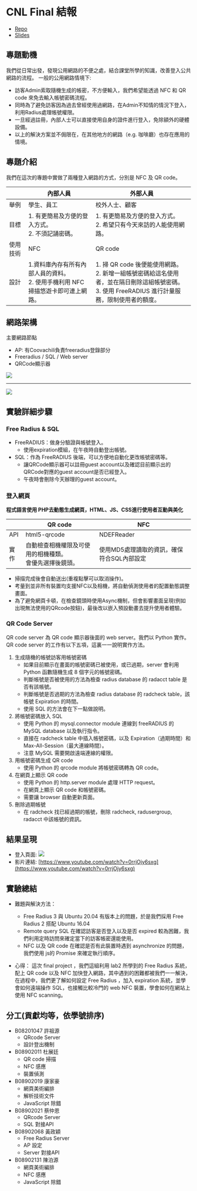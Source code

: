 # CNL Final 結報
- [Repo](https://github.com/AndyDu01/CNL2022)
- [Slides](https://docs.google.com/presentation/d/1hOCDbEadS4CPkbE-IiQuwf-A5U5fPKY1s44ugrScy34/edit?usp=sharing)
## 專題動機
我們從日常出發，發現公用網路的不便之處，結合課堂所學的知識，改善登入公共網路的流程。
一般的公用網路情境下:
- 訪客Admin索取隨機生成的帳密，不方便輸入，我們希望能透過 NFC 和 QR code 來免去輸入帳號密碼流程。
- 同時為了避免訪客因為過去曾經使用過網路，在Admin不知情的情況下登入，利用Radius處理帳號權限。
- 一旦經過註冊，內部人士可以直接使用自身的證件進行登入，免除額外的硬體設備。
- 以上的解決方案並不侷限在，在其他地方的網路（e.g. 咖啡廳）也存在應用的情境。
## 專題介紹
我們在這次的專題中實做了兩種登入網路的方式，分別是 NFC 及 QR code。

| | 內部人員 | 外部人員 |
| ---- | ---| -----|
| 舉例 | 學生、員工  | 校外人士、顧客 |
| 目標 | 1. 有更簡易及方便的登入方式。</br>2. 不須記誦密碼。 |1. 有更簡易及方便的登入方式。</br>2. 希望只有今天來訪的人能使用網路。 |
| 使用技術 | NFC | QR code |
| 設計 | 1.資料庫內存有所有內部人員的資料。</br>2. 使用手機利用 NFC 掃描悠遊卡即可連上網路。 | 1. 掃 QR code 後便能使用網路。</br>2. 新增一組帳號密碼給這名使用者，並在隔日刪除這組帳號密碼。</br>3. 使用 FreeRADIUS 進行計量服務，限制使用者的額度。 |

## 網路架構
主要網路節點
+ AP: 有Coovachili負責freeradius登錄部分
+ Freeradius / SQL / Web server
+ QRCode顯示器

![](https://i.imgur.com/BGAKigL.png)

---

![](https://i.imgur.com/3FcpEAw.png)

## 實驗詳細步驟
### Free Radius & SQL
+ FreeRADIUS：做身分驗證與帳號登入。
    + 使用expiration模組，在午夜時自動登出帳號。
+ SQL：作為 FreeRADIUS 後端，可以方便地自動化更改帳號密碼等。
    + 讓QRCode顯示器可以註冊guest account以及確認目前顯示出的QRCode對應的guest account是否已經登入。
    + 午夜時會刪除今天辦理的guest account。
<!-- ![](https://i.imgur.com/S3JuWkZ.png) -->

### 登入網頁
**程式語言使用 PHP去動態生成網頁，HTML、JS、CSS進行使用者互動與美化**

||QR code|NFC|
-|-|-
|API|html5-qrcode|NDEFReader|
|實作|自動檢查相機權限及可使用的相機種類。</br>會優先選擇後鏡頭。|使用MD5處理讀取的資訊，確保符合SQL內部設定|
- 掃描完成後會自動送出(重複點擊可以取消操作)。
- 考量到並非所有裝置均支援NFC以及相機，將自動偵測使用者的配置動態調整畫面。
- 為了避免網頁卡頓，在檢查鏡頭時使用Async機制，但會影響畫面呈現(例如出現無法使用的QRcode按鈕)，最後改以嵌入預設動畫去提升使用者體驗。


### QR Code Server
QR code server 為 QR code 顯示器後面的 web server。我們以 Python 實作。QR code server 的工作有以下五項，這裏一一說明實作方法。
1. 生成隨機的帳號訪客用帳號密碼
    - 如果目前顯示在畫面的帳號密碼已被使用，或已過期，server 會利用 Python 函數隨機生成 8 個字元的帳號密碼。
    - 判斷帳號是否被使用的方法為檢查 radius database 的 radacct table 是否有該帳號。
    - 判斷帳號是否過期的方法為檢查 radius database 的 radcheck table，該帳號 Expiration 的時間。
    - 使用 SQL 的方法會在下一點做說明。
2. 將帳號密碼放入 SQL
    - 使用 Python 的 mysql.connector module 連線到 freeRADIUS 的 MySQL database 以及執行指令。
    - 直接在 radcheck table 中插入帳號密碼，以及 Expiration（過期時間）和 Max-All-Session（最大連線時間）。
    - 注意 MySQL 需要開啟遠端連線的權限。
3. 用帳號密碼生成 QR code
    - 使用 Python 的 qrcode module 將帳號密碼轉為 QR code。
4. 在網頁上顯示 QR code
    - 使用 Python 的 http.server module 處理 HTTP request。
    - 在網頁上顯示 QR code 和帳號密碼。
    - 需要讓 browser 自動更新頁面。
5. 刪除過期帳號
    - 在 radcheck 找已經過期的帳號，刪除 radcheck, radusergroup, radacct 中該帳號的資訊。

## 結果呈現
- 登入頁面:
![](https://i.imgur.com/S0IbWT3.png)
- 影片連結:
[https://www.youtube.com/watch?v=0rrjOjy6sxg](https://www.youtube.com/watch?v=0rrjOjy6sxg)




## 實驗總結
- 難題與解決方法：
    - Free Radius 3 與 Ubuntu 20.04 有版本上的問題，於是我們採用 Free Radius 2 搭配 Ubuntu 16.04
    - Remote query SQL 在確認訪客是否登入以及是否 expired 較為困難，我們利用定時訪問來確定當下的訪客帳密還能使用。
    - NFC 以及 QR code 在確認是否有此裝置時遇到 asynchronize 的問題，我們使用 js的 Promise 來確定執行順序。

- 心得：
	這次 final project ，我們這組利用 lab2 所學到的 Free Radius 系統，配上 QR code 以及 NFC 加快登入網路，其中遇到的困難都被我們一一解決，在過程中，我們更了解如何設定 Free Radius ，加入 expiration 系統，並學會如何遠端操作 SQL，也接觸比較冷門的 web NFC 裝置，學會如何在網站上使用 NFC scanning。


## 分工(貢獻均等，依學號排序)
- B08201047 許祖源 
	- QRcode Server
	- 設計登出機制
- B08902011 杜展廷 
	- QR code 掃描
	- NFC 感應
	- 裝置偵測
- B08902019 康家豪
	- 網頁美術編排
	- 解析技術文件
	- JavaScript 除錯
- B08902021 蔡仲恩 
	- QRcode Server
	- SQL 對接API
- B08902068 黃政穎
	- Free Radius Server
	- AP 設定
	- Server 對接API
- B08902131 陳泊源
	- 網頁美術編排
	- NFC 感應
	- JavaScript 除錯

<!-- 
### 登入方式
* 內部人員：使用證件（如學生證）透過 NFC 掃描登入 FreeRADIUS。
* 外部人員：掃描 QR code 登入網路，且外部人員帳號為隨機帳號並有流量限制。
![](https://i.imgur.com/VvSlCkV.png)

### 使用的技術
* FreeRADIUS：做身分驗證與帳號登入。
* SQL：作為 FreeRADIUS 後端，可以方便地自動化更改帳號密碼等。
* Crontab：可設定每日執行，用來每日定時更新的訪客帳號。
* HTML & PHP & JS：作為網頁前後端。
* NFC：掃描學生證卡號，作為快速輸入帳密的技術。
* QR code：以掃描的方式快速輸入訪客帳密。
## 實驗中遇到的難題與解決方法
- 

## 實驗心得總結

- 我們原本打算使用最新的 FreeRadius 3 ，但是他跟我們使用的作業系統版本不合，所以我們返回使用 FreeRadius 2 ，並使用 Ubuntu 16.04.7 來當作我們的作業系統。
- FreeRadius 要額外設定跟 expiration 相關的的模組來實作帳號過期的功能。
- 因為我們 QR code 的登入是給訪客使用，所以我們使用另一台電腦去生成訪客帳號密碼並 remote insert SQL。在這方面最大的挑戰是如何去知道訪客帳號是否 expired 或是是否已經登入。
- NFC 屬於實驗性質的API，因此實作資料較少。
- QR code 在索取鏡頭權限的部分會遇到非同步的問題。
 -->

<!-- 
## 影片內容
1. Device偵測
    畫面中有手機和電腦的登入頁面(是否具nfc)，看出裝置不同登入頁面的差別，(關閉筆電相機功能，只能輸入)
1. 登入
    1. 拍攝每個按鈕都可以點兩下(代表有返回的效果)
	1. NFC:拍攝手機掃學生證，接著聚焦到手機登入成功頁面
	1. 手動:(?)看著qrcode上的文字輸入，並登入成功
	1. QRCode:拍攝手機掃電腦的畫面，兩者皆入鏡
1. QRCode 自動刷新(承2.4)
    拍攝手機掃電腦的畫面，兩者皆入鏡，掃完後同時拍攝登入成功以及qrcode切換，(?)可以再用另一台手機掃，代表兩個qrcode皆可成功登入
1. 計時服務(承3)
    登入成功後，過個(?)秒被切斷的畫面
    

## Demo大綱
1. 專題介紹 (1 min) - 蔡
1. 專題動機 (1 min) - ~~優秀的~~祖源
1. 網路架構 (1 min) - 黃
1. 實驗詳細步驟 (3 min) - 黃蔡杜 
1. 結果呈現 (5 min) - 康
1. 實驗總結 (1 min) - 陳
1. 分工 (1 min) - 杜
1. QA (2 min) - 即興發揮
 -->